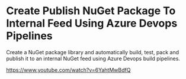 # Create Publish NuGet Package To Internal Feed Using Azure Devops Pipelines

Create a NuGet package library and automatically build, test, pack and publish it to an internal NuGet feed using Azure Devops build pipelines.

https://www.youtube.com/watch?v=6YahtMwBdfQ
